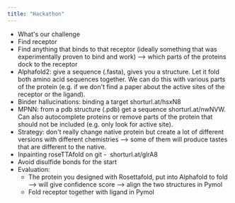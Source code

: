 ```yaml
---
title: "Hackathon"
---
```



- What's our challenge
- Find receptor
- Find anything that binds to that receptor (ideally something that was experimentally proven to bind and work) --> which parts of the proteins dock to the receptor
- Alphafold2: give a sequence (.fasta), gives you a structure. Let it fold both amino acid sequences together. We can do this with various parts of the protein (e.g. if we don't find a paper about the active sites of the receptor or the ligand).
- Binder hallucinations: binding a target shorturl.at/hsxN8
- MPNN: from a pdb structure (.pdb) get a sequence shorturl.at/nwNVW. Can also autocomplete proteins or remove parts of the protein that should not be included (e.g. only look for active site). 
- Strategy: don't really change native protein but create a lot of different versions with different chemistries --> some of them will produce tastes that are different to the native.
- Inpainting roseTTAfold on git -  shorturl.at/glrA8
- Avoid disulfide bonds for the start
- Evaluation: 
	- The protein you designed with Rosettafold, put into Alphafold to fold --> will give confidence score --> align the two structures in Pymol
	- Fold receptor together with ligand in Pymol